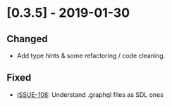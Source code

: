 # [0.3.5] - 2019-01-30

## Changed

- Add type hints & some refactoring / code cleaning.

## Fixed

- [ISSUE-108](https://github.com/tartiflette/tartiflette/issues/108): Understand .graphql files as SDL ones
